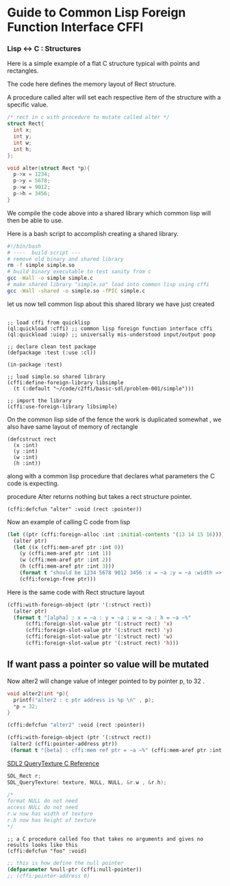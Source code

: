 
# Guide to Common Lisp Foreign Function Interface CFFI

### Lisp <-> C : Structures

Here is a simple example of a flat C structure typical with points and rectangles.

The code here defines the memory layout of Rect structure.  

A procedure called alter will set each respective item of the structure with a specific value.

```C 
/* rect in c with procedure to mutate called alter */
struct Rect{
  int x;
  int y;
  int w;
  int h;
};

void alter(struct Rect *p){
  p->x = 1234;
  p->y = 5678;
  p->w = 9012;
  p->h = 3456;
}
```

We compile the code above into a shared library which common lisp will then be able to use.


Here is a bash script to accomplish creating a shared library.

```bash
#!/bin/bash
# ----  build script ---
# remove old binary and shared library
rm -f simple simple.so
# build binary executable to test sanity from c 
gcc -Wall -o simple simple.c
# make shared library "simple.so" load into common lisp using cffi
gcc -Wall -shared -o simple.so -fPIC simple.c
```
let us now tell common lisp about this shared library we have just created
```common-lisp

;; load cffi from quicklisp
(ql:quickload :cffi) ;; common lisp foreign function interface cffi
(ql:quickload :uiop) ;; universally mis-understood input/output poop 

;; declare clean test package
(defpackage :test (:use :cl))
 
(in-package :test)

;; load simple.so shared library 
(cffi:define-foreign-library libsimple
  (t (:default "~/code/c2ffi/basic-sdl/problem-001/simple")))
	
;; import the library
(cffi:use-foreign-library libsimple)
```

On the common lisp side of the fence the work is duplicated somewhat , 
we also have same layout of memory of rectangle 

```common-lisp
(defcstruct rect
  (x :int)
  (y :int)
  (w :int)
  (h :int))
```

along with a common lisp procedure that declares what parameters the C code is expecting.

procedure Alter returns nothing but takes a rect structure pointer.

```common-lisp
(cffi:defcfun "alter" :void (rect :pointer))
```

Now an example of calling C code from lisp 

```lisp
(let ((ptr (cffi:foreign-alloc :int :initial-contents '(13 14 15 16))))
  (alter ptr)
  (let ((x (cffi:mem-aref ptr :int 0))
	(y (cffi:mem-aref ptr :int 1))
	(w (cffi:mem-aref ptr :int 2))
	(h (cffi:mem-aref ptr :int 3)))
    (format t "should be 1234 5678 9012 3456 :x = ~a :y = ~a :width => ~a :height => ~a ~%" x y w h)	
    (cffi:foreign-free ptr)))
```

Here is the same code with Rect structure layout

```lisp
(cffi:with-foreign-object (ptr '(:struct rect))
  (alter ptr)
  (format t "[alpha] : x = ~a : y = ~a : w = ~a : h = ~a ~%"
	  (cffi:foreign-slot-value ptr '(:struct rect) 'x)
	  (cffi:foreign-slot-value ptr '(:struct rect) 'y)
	  (cffi:foreign-slot-value ptr '(:struct rect) 'w)
	  (cffi:foreign-slot-value ptr '(:struct rect) 'h)))
```

## If want pass a pointer so value will be mutated 

Now alter2 will change value of integer pointed to by pointer p, to 32 .

```C
void alter2(int *p){
  printf("alter2 : c ptr address is %p \n" , p);
  *p = 32;
}
```

```lisp
(cffi:defcfun "alter2" :void (rect :pointer))

(cffi:with-foreign-object (ptr '(:struct rect))
 (alter2 (cffi:pointer-address ptr))
 (format t "[beta] : cffi:mem ref ptr = ~a ~%" (cffi:mem-aref ptr :int 0)))
```




[SDL2 QueryTexture C Reference](https://wiki.libsdl.org/SDL2/SDL_QueryTexture)

```C
SDL_Rect r;
SDL_QueryTexture( texture, NULL, NULL, &r.w , &r.h);

/* 
format NULL do not need
access NULL do not need
r.w now has width of texture
r.h now has height of texture
*/
```


```common-lisp
;; a C procedure called foo that takes no arguments and gives no results looks like this
(cffi:defcfun "foo" :void)
```

```lisp
;; this is how define the null pointer
(defparameter %null-ptr (cffi:null-pointer))
;; (cffi:pointer-address 0)
```



